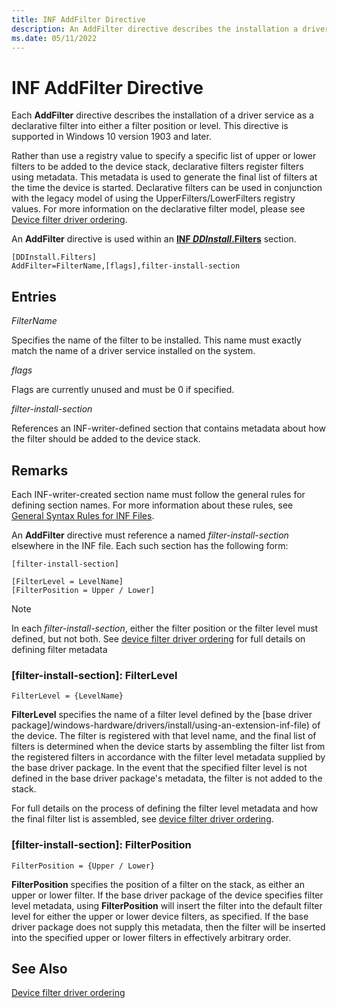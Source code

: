```yaml
---
title: INF AddFilter Directive
description: An AddFilter directive describes the installation a driver service as a filter driver.
ms.date: 05/11/2022
---
```


# INF AddFilter Directive

Each **AddFilter** directive describes the installation of a driver service as a declarative filter into either a filter position or level.  This directive is supported in Windows 10 version 1903 and later.

Rather than use a registry value to specify a specific list of upper or lower filters to be added to the device stack, declarative filters register filters using metadata.  This metadata is used to generate the final list of filters at the time the device is started.  Declarative filters can be used in conjunction with the legacy model of using the UpperFilters/LowerFilters registry values.  For more information on the declarative filter model, please see [Device filter driver ordering](/windows-hardware/drivers/develop/device-filter-driver-ordering).

An **AddFilter** directive is used within an [**INF *DDInstall*.Filters**](inf-ddinstall-software-section.md) section.

```inf
[DDInstall.Filters]
AddFilter=FilterName,[flags],filter-install-section
```

## Entries

*FilterName*

Specifies the name of the filter to be installed.  This name must exactly match the name of a driver service installed on the system.

*flags*

Flags are currently unused and must be 0 if specified.

*filter-install-section*

References an INF-writer-defined section that contains metadata about how the filter should be added to the device stack.
	
## Remarks

Each INF-writer-created section name must follow the general rules for defining section names.  For more information about these rules, see [General Syntax Rules for INF Files](general-syntax-rules-for-inf-files.md).

An **AddFilter** directive must reference a named *filter-install-section* elsewhere in the INF file.  Each such section has the following form:

```inf
[filter-install-section]

[FilterLevel = LevelName]
[FilterPosition = Upper / Lower]
```

>[!NOTE]
>In each *filter-install-section*, either the filter position or the filter level must defined, but not both.  See [device filter driver ordering](/windows-hardware/drivers/develop/device-filter-driver-ordering) for full details on defining filter metadata

### [filter-install-section]: FilterLevel

`FilterLevel = {LevelName}`

**FilterLevel** specifies the name of a filter level defined by the [base driver package]/windows-hardware/drivers/install/using-an-extension-inf-file) of the device.  The filter is registered with that level name, and the final list of filters is determined when the device starts by assembling the filter list from the registered filters in accordance with the filter level metadata supplied by the base driver package.  In the event that the specified filter level is not defined in the base driver package's metadata, the filter is not added to the stack.

For full details on the process of defining the filter level metadata and how the final filter list is assembled, see [device filter driver ordering](/windows-hardware/drivers/develop/device-filter-driver-ordering).

### [filter-install-section]: FilterPosition

`FilterPosition = {Upper / Lower}`

**FilterPosition** specifies the position of a filter on the stack, as either an upper or lower filter.  If the base driver package of the device specifies filter level metadata, using **FilterPosition** will insert the filter into the default filter level for either the upper or lower device filters, as specified.  If the base driver package does not supply this metadata, then the filter will be inserted into the specified upper or lower filters in effectively arbitrary order.

## See Also

[Device filter driver ordering](/windows-hardware/drivers/develop/device-filter-driver-ordering)
